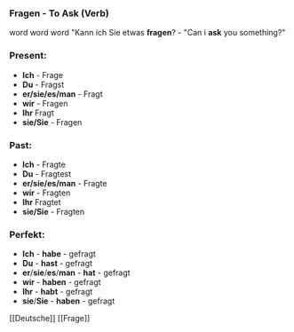 ### Fragen - To Ask   (Verb)

word word word
"Kann ich Sie etwas **fragen**? - "Can i **ask** you something?"

### Present:
* **Ich** - Frage
* **Du** - Fragst
* **er/sie/es/man** - Fragt
* **wir** - Fragen
* **Ihr** Fragt
* **sie/Sie** - Fragen


### Past:
* **Ich** - Fragte
* **Du** - Fragtest
* **er/sie/es/man** - Fragte
* **wir** - Fragten
* **Ihr** Fragtet
* **sie/Sie** - Fragten


### Perfekt:
* **Ich** - **habe** - gefragt
* **Du** - **hast** - gefragt
* **er**/**sie**/**es**/**man** - **hat** - gefragt
* **wir** - **haben** - gefragt
* **Ihr** - **habt** - gefragt
* **sie**/**Sie** - **haben** - gefragt



[[Deutsche]]
[[Frage]]
